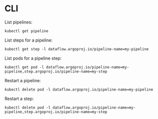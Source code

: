 # CLI

List pipelines:

```
kubectl get pipeline
```

List steps for a pipeline:

```
kubectl get step -l dataflow.argoproj.io/pipeline-name=my-pipeline
```

List pods for a pipeline step:

```
kubectl get pod -l dataflow.argoproj.io/pipeline-name=my-pipeline,step.argoproj.io/pipeline-name=my-step
```

Restart a pipeline:

```
kubectl delete pod -l dataflow.argoproj.io/pipeline-name=my-pipeline
```

Restart a step:

```
kubectl delete pod -l dataflow.argoproj.io/pipeline-name=my-pipeline,step.argoproj.io/pipeline-name=my-step
```
